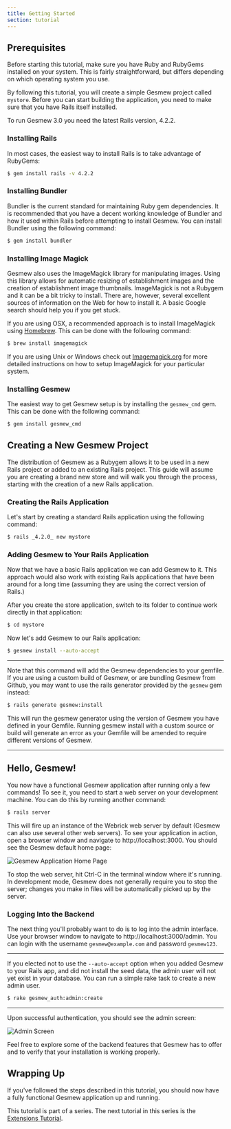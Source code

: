 ```yaml
---
title: Getting Started
section: tutorial
---
```


## Prerequisites

Before starting this tutorial, make sure you have Ruby and RubyGems installed on your system. This is fairly straightforward, but differs depending on which operating system you use.

By following this tutorial, you will create a simple Gesmew project called `mystore`. Before you can start building the application, you need to make sure that you have Rails itself installed.

To run Gesmew 3.0 you need the latest Rails version, 4.2.2.

### Installing Rails

In most cases, the easiest way to install Rails is to take advantage of RubyGems:

```bash
$ gem install rails -v 4.2.2
```

### Installing Bundler

Bundler is the current standard for maintaining Ruby gem dependencies. It is recommended that you have a decent working knowledge of Bundler and how it used within Rails before attempting to install Gesmew. You can install Bundler using the following command:

```bash
$ gem install bundler
```

### Installing Image Magick

Gesmew also uses the ImageMagick library for manipulating images. Using this library allows for automatic resizing of establishment images and the creation of establishment image thumbnails. ImageMagick is not a Rubygem and it can be a bit tricky to install. There are, however, several excellent sources of information on the Web for how to install it. A basic Google search should help you if you get stuck.

If you are using OSX, a recommended approach is to install ImageMagick using [Homebrew](http://mxcl.github.com/homebrew/). This can be done with the following command:

```bash
$ brew install imagemagick
```

If you are using Unix or Windows check out [Imagemagick.org](http://www.imagemagick.org/) for more detailed instructions on how to setup ImageMagick for your particular system.

### Installing Gesmew

The easiest way to get Gesmew setup is by installing the `gesmew_cmd` gem. This can be done with the following command:

```bash
$ gem install gesmew_cmd
```

## Creating a New Gesmew Project

The distribution of Gesmew as a Rubygem allows it to be used in a new Rails project or added to an existing Rails project. This guide will assume you are creating a brand new store and will walk you through the process, starting with the creation of a new Rails application.

### Creating the Rails Application

Let's start by creating a standard Rails application using the following command:

```bash
$ rails _4.2.0_ new mystore
```

### Adding Gesmew to Your Rails Application

Now that we have a basic Rails application we can add Gesmew to it. This approach would also work with existing Rails applications that have been around for a long time (assuming they are using the correct version of Rails.)

After you create the store application, switch to its folder to continue work directly in that application:

```bash
$ cd mystore
```

Now let's add Gesmew to our Rails application:

```bash
$ gesmew install --auto-accept
```

***
Note that this command will add the Gesmew dependencies to your gemfile. If you are using a custom build of Gesmew, or are bundling Gesmew from Github, you may want to use the rails generator provided by the `gesmew` gem instead:

```bash
$ rails generate gesmew:install
```

This will run the gesmew generator using the version of Gesmew you have defined in your Gemfile. Running gesmew install with a custom source or build will generate an error as your Gemfile will be amended to require different versions of Gesmew.
***

## Hello, Gesmew!

You now have a functional Gesmew application after running only a few commands! To see it, you need to start a web server on your development machine. You can do this by running another command:

```bash
$ rails server
```

This will fire up an instance of the Webrick web server by default (Gesmew can also use several other web servers). To see your application in action, open a browser window and navigate to http://localhost:3000. You should see the Gesmew default home page:

![Gesmew Application Home Page](/images/developer/gesmew_welcome.png)

To stop the web server, hit Ctrl-C in the terminal window where it's running. In development mode, Gesmew does not generally require you to stop the server; changes you make in files will be automatically picked up by the server.

### Logging Into the Backend

The next thing you'll probably want to do is to log into the admin interface. Use your browser window to navigate to http://localhost:3000/admin. You can login with the username `gesmew@example.com` and password `gesmew123`.

***
If you elected not to use the `--auto-accept` option when you added Gesmew to your Rails app, and did not install the seed data, the admin user will not yet exist in your database. You can run a simple rake task to create a new admin user.

```bash
$ rake gesmew_auth:admin:create
```
***

Upon successful authentication, you should see the admin screen:

![Admin Screen](/images/developer/overview.png)

Feel free to explore some of the backend features that Gesmew has to offer and to verify that your installation is working properly.

## Wrapping Up

If you've followed the steps described in this tutorial, you should now have a fully functional Gesmew application up and running.

This tutorial is part of a series. The next tutorial in this series is the [Extensions Tutorial](extensions_tutorial).
